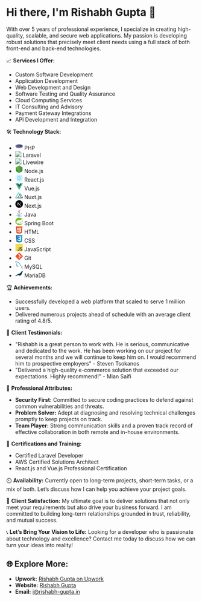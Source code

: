 # Hi there, I'm Rishabh Gupta 👋

With over 5 years of professional experience, I specialize in creating high-quality, scalable, and secure web applications. My passion is developing robust solutions that precisely meet client needs using a full stack of both front-end and back-end technologies.

📈 **Services I Offer:**
- Custom Software Development
- Application Development
- Web Development and Design
- Software Testing and Quality Assurance
- Cloud Computing Services
- IT Consulting and Advisory
- Payment Gateway Integrations
- API Development and Integration

🛠️ **Technology Stack:**
- <img src="https://raw.githubusercontent.com/devicons/devicon/master/icons/php/php-original.svg" width="20px" /> PHP
- <img src="https://laravel.com/img/logotype.min.svg" width="20px" /> Laravel
- <img src="https://laravel-livewire.com/img/logo.svg" width="20px" /> Livewire
- <img src="https://raw.githubusercontent.com/devicons/devicon/master/icons/nodejs/nodejs-original.svg" width="20px" /> Node.js
- <img src="https://raw.githubusercontent.com/devicons/devicon/master/icons/react/react-original.svg" width="20px" /> React.js
- <img src="https://raw.githubusercontent.com/devicons/devicon/master/icons/vuejs/vuejs-original.svg" width="20px" /> Vue.js
- <img src="https://raw.githubusercontent.com/devicons/devicon/master/icons/nuxtjs/nuxtjs-original.svg" width="20px" /> Nuxt.js
- <img src="https://raw.githubusercontent.com/devicons/devicon/master/icons/nextjs/nextjs-original.svg" width="20px" /> Next.js
- <img src="https://raw.githubusercontent.com/devicons/devicon/master/icons/java/java-original.svg" width="20px" /> Java
- <img src="https://raw.githubusercontent.com/devicons/devicon/master/icons/spring/spring-original.svg" width="20px" /> Spring Boot
- <img src="https://raw.githubusercontent.com/devicons/devicon/master/icons/html5/html5-original.svg" width="20px" /> HTML
- <img src="https://raw.githubusercontent.com/devicons/devicon/master/icons/css3/css3-original.svg" width="20px" /> CSS
- <img src="https://raw.githubusercontent.com/devicons/devicon/master/icons/javascript/javascript-original.svg" width="20px" /> JavaScript
- <img src="https://raw.githubusercontent.com/devicons/devicon/master/icons/git/git-original.svg" width="20px" /> Git
- <img src="https://raw.githubusercontent.com/devicons/devicon/master/icons/mysql/mysql-original.svg" width="20px" /> MySQL
- <img src="https://raw.githubusercontent.com/devicons/devicon/master/icons/mariadb/mariadb-original.svg" width="20px" /> MariaDB

🏆 **Achievements:**
- Successfully developed a web platform that scaled to serve 1 million users.
- Delivered numerous projects ahead of schedule with an average client rating of 4.8/5.

💬 **Client Testimonials:**
- "Rishabh is a great person to work with. He is serious, communicative and dedicated to the work. He has been working on our project for several months and we will continue to keep him on. I would recommend him to prospective employers" - Steven Tsokanos
- "Delivered a high-quality e-commerce solution that exceeded our expectations. Highly recommend!" - Mian Saifi

🌟 **Professional Attributes:**
- **Security First:** Committed to secure coding practices to defend against common vulnerabilities and threats.
- **Problem Solver:** Adept at diagnosing and resolving technical challenges promptly to keep projects on track.
- **Team Player:** Strong communication skills and a proven track record of effective collaboration in both remote and in-house environments.

🔖 **Certifications and Training:**
- Certified Laravel Developer
- AWS Certified Solutions Architect
- React.js and Vue.js Professional Certification

⏲️ **Availability:**
Currently open to long-term projects, short-term tasks, or a mix of both. Let’s discuss how I can help you achieve your project goals.

💼 **Client Satisfaction:**
My ultimate goal is to deliver solutions that not only meet your requirements but also drive your business forward. I am committed to building long-term relationships grounded in trust, reliability, and mutual success.

📞 **Let’s Bring Your Vision to Life:**
Looking for a developer who is passionate about technology and excellence? Contact me today to discuss how we can turn your ideas into reality!

## 🌐 Explore More:

- **Upwork:** [Rishabh Gupta on Upwork](https://www.upwork.com/freelancers/rishabhgupta54)
- **Website:** [Rishabh Gupta](https://rishabh-gupta.in/)
- **Email:** [i@rishabh-gupta.in](mailto:i@rishabh-gupta.in)
